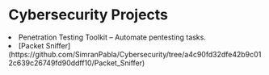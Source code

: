 # Cybersecurity Projects
<li> Penetration Testing Toolkit – Automate pentesting tasks.</li>
<li>[Packet Sniffer](https://github.com/SimranPabla/Cybersecurity/tree/a4c90fd32dfe42b9c012c639c26749fd90ddff10/Packet_Sniffer)</li>
